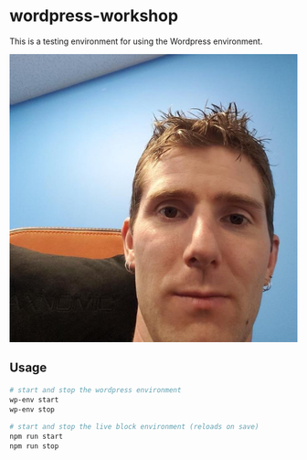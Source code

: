 # wordpress-workshop
This is a testing environment for using the Wordpress environment.

<img src="linus.png"
     alt="linus"
     style="float: center; margin-right: 10px;" />

## Usage
```bash
# start and stop the wordpress environment
wp-env start 
wp-env stop
```

```bash
# start and stop the live block environment (reloads on save)
npm run start
npm run stop
```
